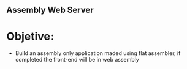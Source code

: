 ## Assembly Web Server

# Objetive:
* Build an assembly only application maded using flat assembler, if completed the front-end will be in web assembly
